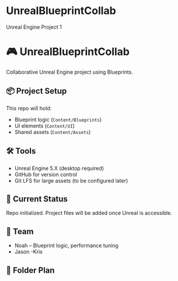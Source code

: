 # UnrealBlueprintCollab
Unreal Engine Project 1
# 🎮 UnrealBlueprintCollab

Collaborative Unreal Engine project using Blueprints.

## 📦 Project Setup

This repo will hold:
- Blueprint logic (`Content/Blueprints`)
- UI elements (`Content/UI`)
- Shared assets (`Content/Assets`)

## 🛠️ Tools

- Unreal Engine 5.X (desktop required)
- GitHub for version control
- Git LFS for large assets (to be configured later)

## 🚧 Current Status

Repo initialized. Project files will be added once Unreal is accessible.

## 👥 Team

- Noah – Blueprint logic, performance tuning
- Jason
-Kris 

## 📁 Folder Plan


